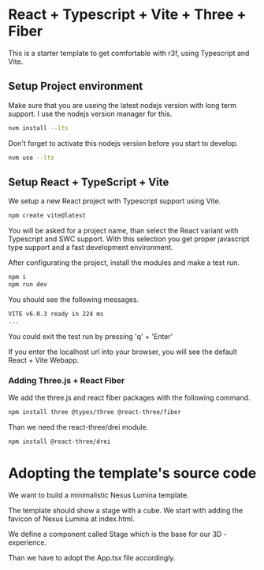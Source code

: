 # React + Typescript + Vite + Three + Fiber

This is a starter template to get comfortable with r3f, using Typescript and Vite.

## Setup Project environment

Make sure that you are useing the latest nodejs version with long term support.
I use the nodejs version manager for this.

```bash
nvm install --lts
```

Don't forget to activate this nodejs version before you start to develop.

```bash
nvm use --lts
```

## Setup React + TypeScript + Vite

We setup a new React project with Typescript support using Vite.

```bash
npm create vite@latest
```

You will be asked for a project name, than select the React variant with Typescript and SWC support.
With this selection you get proper javascript type support and a fast development environment.

After configurating the project, install the modules and make a test run.

```bash
npm i
npm run dev
```

You should see the following messages.

```bash
VITE v6.0.3 ready in 224 ms
...
```

You could exit the test run by pressing 'q' + 'Enter'

If you enter the localhost url into your browser, you will see the default React + Vite Webapp.

### Adding Three.js + React Fiber

We add the three.js and react fiber packages with the following command.

```bash
npm install three @types/three @react-three/fiber
```

Than we need the react-three/drei module.

```bash
npm install @react-three/drei
```

# Adopting the template's source code

We want to build a minimalistic Nexus Lumina template.

The template should show a stage with a cube.
We start with adding the favicon of Nexus Lumina at index.html.

We define a component called Stage which is the base for our 3D - experience.

Than we have to adopt the App.tsx file accordingly.
